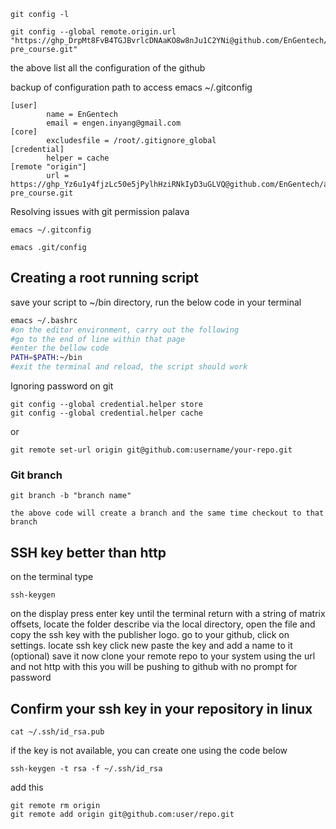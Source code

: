 ```git
git config -l

git config --global remote.origin.url "https://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@github.com/EnGentech/alx-pre_course.git"
```
the above list all the configuration of the github

backup of configuration
path to access emacs ~/.gitconfig
```github
[user]
        name = EnGentech
        email = engen.inyang@gmail.com
[core]
        excludesfile = /root/.gitignore_global
[credential]
        helper = cache
[remote "origin"]
        url = https://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@github.com/EnGentech/alx-pre_course.git
```

Resolving issues with git permission palava
```git
emacs ~/.gitconfig

emacs .git/config
```

## Creating a root running script
save your script to ~/bin directory, run the below code in your terminal
```bash
emacs ~/.bashrc
#on the editor environment, carry out the following
#go to the end of line within that page
#enter the bellow code
PATH=$PATH:~/bin
#exit the terminal and reload, the script should work
```

Ignoring password on git 
```git
git config --global credential.helper store
git config --global credential.helper cache
```
or
```git
git remote set-url origin git@github.com:username/your-repo.git
```

### Git branch
```git
git branch -b "branch name"

the above code will create a branch and the same time checkout to that branch

```

## SSH key better than http
on the terminal type
```git
ssh-keygen
```
on the display press enter key until the terminal return with a string of matrix offsets, locate the folder describe via the local directory, open the file and copy the ssh key with the publisher logo.
go to your github, click on settings.
locate ssh key 
click new
paste the key and add a name to it (optional)
save it
now clone your remote repo to your system using the url and not http
with this you will be pushing to github with no prompt for password

## Confirm your ssh key in your repository in linux
```git
cat ~/.ssh/id_rsa.pub
```

if the key is not available, you can create one using the code below
```git
ssh-keygen -t rsa -f ~/.ssh/id_rsa
```

add this 
```git
git remote rm origin
git remote add origin git@github.com:user/repo.git
```